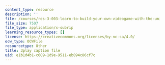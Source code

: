 ```yaml
---
content_type: resource
description: ''
file: /courses/res-3-003-learn-to-build-your-own-videogame-with-the-unity-game-engine-and-microsoft-kinect-january-iap-2017/e1b1d4b1c6891d9e9511eb094c86cf7c_lKX4aGOzNvo.srt
file_size: 7507
file_type: application/x-subrip
learning_resource_types: []
license: https://creativecommons.org/licenses/by-nc-sa/4.0/
ocw_type: OCWFile
resourcetype: Other
title: 3play caption file
uid: e1b1d4b1-c689-1d9e-9511-eb094c86cf7c
---
```

